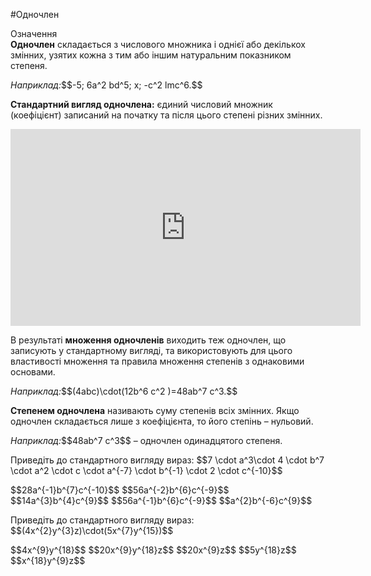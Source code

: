 #Одночлен

<div class="space">
<div class="eoz-wrap">
<span class="eoz">Означення</span>
<div class="eoz-text">
<b>Одночлен</b> складається з числового множника i однiєї або декiлькох змiнних, узятих кожна з тим або iншим натуральним показником степеня.
</div>
</div>
</div>

<p><i>Наприклад:</i>$$-5; 6a^2 bd^5; x; -c^2 lmc^6.$$</p>
<div class="space"></div>
<p><b>Стандартний вигляд одночлена:</b> єдиний числовий множник (коефіцієнт) записаний на початку та після цього степені різних змінних.</p>

<div class="fluidMedia">
<iframe align="center" width="560" height="315" src="https://www.youtube.com/embed/Kyp1Gl2EuX4" frameborder="0" allowfullscreen></iframe>
</div>
<div class="popup">
</div>

<div class="space"></div>

<p>В результатi <b>множення одночленiв</b> виходить теж одночлен, що записують у стандартному виглядi, та використовують для цього властивостi множення та правила множення степенiв з однаковими основами.</p>
<div class="space"></div>
<p><i>Наприклад:</i>$$(4abc)\cdot(12b^6 c^2 )=48ab^7 c^3.$$</p>
<div class="space"></div>
<p><b>Степенем одночлена</b> називають суму степенiв всiх змiнних. Якщо одночлен складається лише з коефiцiєнта, то його степiнь – нульовий.</p>
<div class="space"></div>
<p><i>Наприклад:</i>$$48ab^7 c^3$$ – одночлен одинадцятого степеня.</p>

<div class="space"></div>

<quiz correctLabel="correct" incorrectLabel="incorrect" checkLabel="check">
    <question text="">
        <p>Приведіть до стандартного вигляду вираз: $$7 \cdot a^3\cdot 4 \cdot b^7 \cdot a^2 \cdot c \cdot a^{-7} \cdot b^{-1} \cdot 2 \cdot c^{-10}$$</p>
        <answer>$$28a^{-1}b^{7}c^{-10}$$</answer>
        <answer correct>$$56a^{-2}b^{6}c^{-9}$$</answer>
        <answer>$$14a^{3}b^{4}c^{9}$$</answer>
        <answer>$$56a^{-1}b^{6}c^{-9}$$</answer>
        <answer>$$a^{2}b^{-6}c^{9}$$</answer>
    </question>
    <question text="">
        <p>Приведіть до стандартного вигляду вираз: $$(4x^{2}y^{3}z)\cdot(5x^{7}y^{15})$$</p>
        <answer>$$4x^{9}y^{18}$$</answer>
        <answer correct>$$20x^{9}y^{18}z$$</answer>
        <answer>$$20x^{9}z$$</answer>
        <answer>$$5y^{18}z$$</answer>
        <answer>$$x^{18}y^{9}z$$</answer>
    </question>
</quiz>



